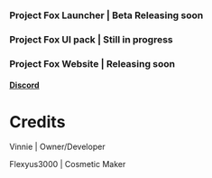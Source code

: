 ### Project Fox Launcher | Beta Releasing soon

### Project Fox UI pack | Still in progress

### Project Fox Website | Releasing soon

#### [Discord](https://discord.io/projectfox)

# Credits
Vinnie | Owner/Developer

Flexyus3000 | Cosmetic Maker
